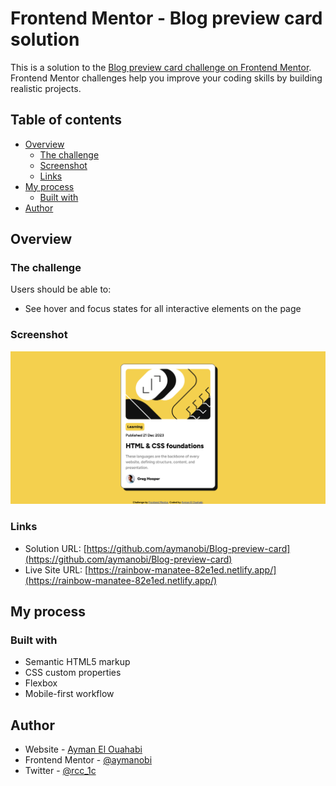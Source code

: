 # Frontend Mentor - Blog preview card solution

This is a solution to the [Blog preview card challenge on Frontend Mentor](https://www.frontendmentor.io/challenges/blog-preview-card-ckPaj01IcS). Frontend Mentor challenges help you improve your coding skills by building realistic projects. 

## Table of contents

- [Overview](#overview)
  - [The challenge](#the-challenge)
  - [Screenshot](#screenshot)
  - [Links](#links)
- [My process](#my-process)
  - [Built with](#built-with)
- [Author](#author)

## Overview

### The challenge

Users should be able to:

- See hover and focus states for all interactive elements on the page

### Screenshot

![](./blog.png)

### Links

- Solution URL: [https://github.com/aymanobi/Blog-preview-card](https://github.com/aymanobi/Blog-preview-card)
- Live Site URL: [https://rainbow-manatee-82e1ed.netlify.app/](https://rainbow-manatee-82e1ed.netlify.app/)

## My process

### Built with

- Semantic HTML5 markup
- CSS custom properties
- Flexbox
- Mobile-first workflow

## Author

- Website - [Ayman El Ouahabi](https://aymanel.netlify.app/)
- Frontend Mentor - [@aymanobi](https://www.frontendmentor.io/profile/aymanobi)
- Twitter - [@rcc_1c](https://www.twitter.com/rcc_1c)
